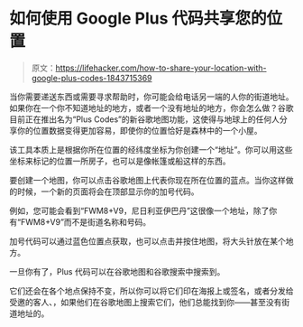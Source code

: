 # 如何使用 Google Plus 代码共享您的位置

> 原文：<https://lifehacker.com/how-to-share-your-location-with-google-plus-codes-1843715369>

当你需要递送东西或需要寻求帮助时，你可能会给电话另一端的人你的街道地址。如果你在一个你不知道地址的地方，或者一个没有地址的地方，你会怎么做？谷歌目前正在推出名为“Plus Codes”的新谷歌地图功能，这使得与地球上的任何人分享你的位置数据变得更加容易，即使你的位置恰好是森林中的一个小屋。



该工具本质上是根据你所在位置的经纬度坐标为你创建一个“地址”。你可以用这些坐标来标记的位置一所房子，也可以是像帐篷或船这样的东西。

要创建一个地图，你可以点击谷歌地图上代表你现在所在位置的蓝点。当你这样做的时候，一个新的页面将会在顶部显示你的加号代码。

例如，您可能会看到“FWM8+V9，尼日利亚伊巴丹”这很像一个地址，除了你有“FWM8+V9”而不是街道名称和号码。

加号代码可以通过蓝色位置点获取，也可以点击并按住地图，将大头针放在某个地方。

一旦你有了，Plus 代码可以在谷歌地图和谷歌搜索中搜索到。

它们还会在各个地点保持不变，所以你可以将它们印在海报上或签名，或者分发给受邀的客人、，如果他们在谷歌地图上搜索它们，他们总能找到你——甚至没有街道地址的。